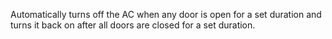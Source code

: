 Automatically turns off the AC when any door is open for a set duration and turns it back on after all doors are closed for a set duration.
